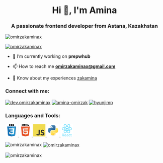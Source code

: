 <h1 align="center">Hi 👋, I'm Amina</h1>
<h3 align="center">A passionate frontend developer from Astana, Kazakhstan</h3>

<p align="left"> <img src="https://komarev.com/ghpvc/?username=omirzakaminax&label=Profile%20views&color=0e75b6&style=flat" alt="omirzakaminax" /> </p>

<p align="left"> <a href="https://github.com/ryo-ma/github-profile-trophy"><img src="https://github-profile-trophy.vercel.app/?username=omirzakaminax" alt="omirzakaminax" /></a> </p>

- 🔭 I’m currently working on **prepwhub**

- 📫 How to reach me **omirzakaminax@gmail.com**

- 📄 Know about my experiences [zakamina](zakamina)

<h3 align="left">Connect with me:</h3>
<p align="left">
<a href="https://dev.to/dev.omirzakaminax" target="blank"><img align="center" src="https://raw.githubusercontent.com/rahuldkjain/github-profile-readme-generator/master/src/images/icons/Social/devto.svg" alt="dev.omirzakaminax" height="30" width="40" /></a>
<a href="https://linkedin.com/in/amina-omirzak" target="blank"><img align="center" src="https://raw.githubusercontent.com/rahuldkjain/github-profile-readme-generator/master/src/images/icons/Social/linked-in-alt.svg" alt="amina-omirzak" height="30" width="40" /></a>
<a href="https://instagram.com/hyunjimp" target="blank"><img align="center" src="https://raw.githubusercontent.com/rahuldkjain/github-profile-readme-generator/master/src/images/icons/Social/instagram.svg" alt="hyunjimp" height="30" width="40" /></a>
</p>

<h3 align="left">Languages and Tools:</h3>
<p align="left"> <a href="https://www.w3schools.com/css/" target="_blank" rel="noreferrer"> <img src="https://raw.githubusercontent.com/devicons/devicon/master/icons/css3/css3-original-wordmark.svg" alt="css3" width="40" height="40"/> </a> <a href="https://www.w3.org/html/" target="_blank" rel="noreferrer"> <img src="https://raw.githubusercontent.com/devicons/devicon/master/icons/html5/html5-original-wordmark.svg" alt="html5" width="40" height="40"/> </a> <a href="https://developer.mozilla.org/en-US/docs/Web/JavaScript" target="_blank" rel="noreferrer"> <img src="https://raw.githubusercontent.com/devicons/devicon/master/icons/javascript/javascript-original.svg" alt="javascript" width="40" height="40"/> </a> <a href="https://www.python.org" target="_blank" rel="noreferrer"> <img src="https://raw.githubusercontent.com/devicons/devicon/master/icons/python/python-original.svg" alt="python" width="40" height="40"/> </a> <a href="https://reactjs.org/" target="_blank" rel="noreferrer"> <img src="https://raw.githubusercontent.com/devicons/devicon/master/icons/react/react-original-wordmark.svg" alt="react" width="40" height="40"/> </a> </p>

<p><img align="left" src="https://github-readme-stats.vercel.app/api/top-langs?username=omirzakaminax&show_icons=true&locale=en&layout=compact" alt="omirzakaminax" /></p>

<p>&nbsp;<img align="center" src="https://github-readme-stats.vercel.app/api?username=omirzakaminax&show_icons=true&locale=en" alt="omirzakaminax" /></p>

<p><img align="center" src="https://github-readme-streak-stats.herokuapp.com/?user=omirzakaminax&" alt="omirzakaminax" /></p>
